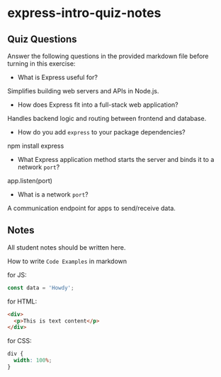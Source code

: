 # express-intro-quiz-notes

## Quiz Questions

Answer the following questions in the provided markdown file before turning in this exercise:

- What is Express useful for?

Simplifies building web servers and APIs in Node.js.

- How does Express fit into a full-stack web application?

Handles backend logic and routing between frontend and database.

- How do you add `express` to your package dependencies?

npm install express

- What Express application method starts the server and binds it to a network `port`?

app.listen(port)

- What is a network `port`?

A communication endpoint for apps to send/receive data.

## Notes

All student notes should be written here.

How to write `Code Examples` in markdown

for JS:

```javascript
const data = 'Howdy';
```

for HTML:

```html
<div>
  <p>This is text content</p>
</div>
```

for CSS:

```css
div {
  width: 100%;
}
```
